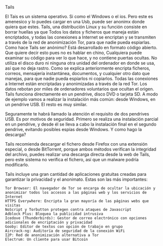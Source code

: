 
Tails


El Tais es un sistema operativo. Si como el Windows o el ios. Pero este es amenesico y lo puedes cargar en una Usb, puede ser anonimx donde quiera que estes.
Tails, una distribución Linux y su función consiste en borrar huellas ya que Todos los datos y ficheros que maneja están encriptados, y todas las conexiones a Internet se encriptan y se transmiten a través de la red de anonimización Tor, para que nadie pueda espiarlas.
Como hace Tails ser anónimo?
    Está desarrollado en formato código abierto.  Que quiere decir esto pues no es hablar en chino, Cualquiera puede examinar su código para ver lo que hace, y no contiene puertas ocultas.
    No utiliza el disco duro ni ninguna otra unidad del ordenador en donde se usa, así que no deja rastro.
    Como se explica anteriormente encripta ficheros, correos, mensajería instantánea, documentos, y cualquier otro dato que manejas, para que nadie pueda espiarlos ni copiarlos.
    Todas las conexiones a Internet están encriptadas y anonimizadas a través de la red Tor. Los datos rebotan por miles de ordenadores voluntarios que ocultan el origen. 
Tails funciona directamente en un pendrive, disco DVD o tarjeta SD. A modo de ejemplo vamos a realizar la instalación más común: desde Windows, en un pendrive USB. El resto es muy similar.

Seguramente te habrá llamado la atención el requisito de dos pendrives USB. Es por motivos de seguridad. Primero se realiza una instalación parcial en un pendrive, y desde él se lleva a cabo la instalación final en el segundo pendrive, evitando posibles espías desde Windows.
Y como hago la descarga?

Tails recomienda descargar el fichero desde Firefox con una extensión especial, o desde BitTorrent, porque ambos métodos verifican la integridad del archivo, puedes realizar una descarga directa desde la web de Tails, pero este sistema no verifica el fichero, así que un malware podría modificarlo.

Tails incluye una gran cantidad de aplicaciones gratuitas creadas para garantizar la privacidad y el anonimato. Estas son las más importantes:

    Tor Browser: El navegador de Tor se encarga de ocultar la ubicación y anonimizar todos los accesos a las páginas web y los servicios de Internet
    HTTPS Everywhere: Encripta la gran mayoría de las páginas webs que visitas
    NoScript y Torbutton protegen contra ataques de Javascript
    Adblock Plus: Bloquea la publicidad intrusiva
    Icedove (Thunderbirds): Gestor de correo electrónico con opciones adicionales de encriptación y privacidad
    Gooby: Editor de textos con opción de trabajo en grupo
    Aircrack-ng: Auditoría de seguridad de la conexión WiFi
    I2P: Red de anonimización alternativa a Tor
    Electrum: Un cliente para usar Bitcoin
